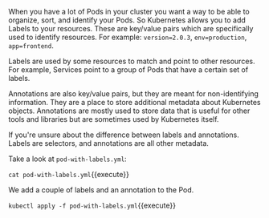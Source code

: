When you have a lot of Pods in your cluster you want a way to be able to organize, sort, and identify your Pods. So Kubernetes allows you to add Labels to your resources. These are key/value pairs which are specifically used to identify resources. For example: `version=2.0.3`, `env=production`, `app=frontend`.

Labels are used by some resources to match and point to other resources. For example, Services point to a group of Pods that have a certain set of labels.

Annotations are also key/value pairs, but they are meant for non-identifying information. They are a place to store additional metadata about Kubernetes objects. Annotations are mostly used to store data that is useful for other tools and libraries but are sometimes used by Kubernetes itself.

If you're unsure about the difference between labels and annotations. Labels are selectors, and annotations are all other metadata.

Take a look at `pod-with-labels.yml`:

`cat pod-with-labels.yml`{{execute}}

We add a couple of labels and an annotation to the Pod.

`kubectl apply -f pod-with-labels.yml`{{execute}}

